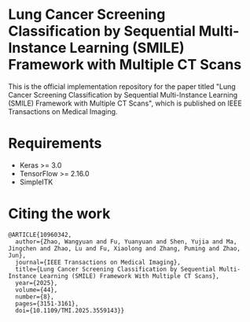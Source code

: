 # Lung Cancer Screening Classification by Sequential Multi-Instance Learning (SMILE) Framework with Multiple CT Scans
This is the official implementation repository for the paper titled "Lung Cancer Screening Classification by Sequential Multi-Instance Learning (SMILE) Framework with Multiple CT Scans", which is published on IEEE Transactions on Medical Imaging. 

# Requirements
* Keras >= 3.0
* TensorFlow >= 2.16.0
* SimpleITK

# Citing the work
```
@ARTICLE{10960342,
  author={Zhao, Wangyuan and Fu, Yuanyuan and Shen, Yujia and Ma, Jingchen and Zhao, Lu and Fu, Xiaolong and Zhang, Puming and Zhao, Jun},
  journal={IEEE Transactions on Medical Imaging}, 
  title={Lung Cancer Screening Classification by Sequential Multi-Instance Learning (SMILE) Framework With Multiple CT Scans}, 
  year={2025},
  volume={44},
  number={8},
  pages={3151-3161},
  doi={10.1109/TMI.2025.3559143}}

```
